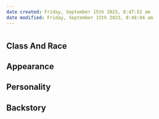 ```yaml
---
date created: Friday, September 15th 2023, 8:47:52 am
date modified: Friday, September 15th 2023, 8:48:04 am
---
```

# 
## Class And Race

## Appearance

## Personality

## Backstory
